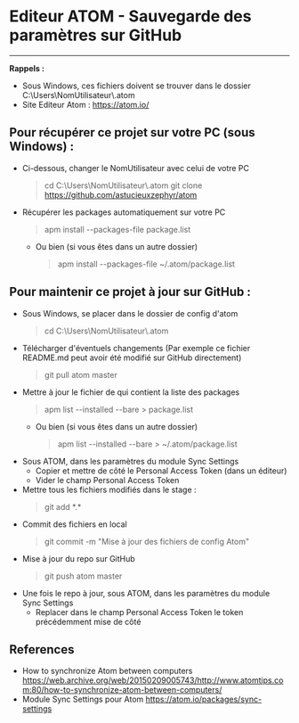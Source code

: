 # Editeur ATOM - Sauvegarde des paramètres sur GitHub
-----------------------------------------------------

**Rappels :**
- Sous Windows, ces fichiers doivent se trouver dans le dossier C:\Users\NomUtilisateur\\.atom
- Site Editeur Atom : https://atom.io/

## Pour récupérer ce projet sur votre PC (sous Windows) :
* Ci-dessous, changer le NomUtilisateur avec celui de votre PC
    > cd C:\Users\NomUtilisateur\\.atom
    > git clone https://github.com/astucieuxzephyr/atom
* Récupérer les packages automatiquement sur votre PC
    > apm install --packages-file package.list
    - Ou bien (si vous êtes dans un autre dossier)
        > apm install --packages-file ~/.atom/package.list

## Pour maintenir ce projet à jour sur GitHub :

* Sous Windows, se placer dans le dossier de config d'atom
    > cd C:\Users\NomUtilisateur\\.atom
* Télécharger d'éventuels changements (Par exemple ce fichier README.md peut avoir été modifié sur GitHub directement)
    > git pull atom master
* Mettre à jour le fichier de qui contient la liste des packages
    > apm list --installed --bare > package.list
    - Ou bien (si vous êtes dans un autre dossier)
        > apm list --installed --bare > ~/.atom/package.list
* Sous ATOM, dans les paramètres du module Sync Settings
    - Copier et mettre de côté le Personal Access Token (dans un éditeur)
    - Vider le champ Personal Access Token
* Mettre tous les fichiers modifiés dans le stage :
    > git add \*.\*
* Commit des fichiers en local
    > git commit -m "Mise à jour des fichiers de config Atom"
* Mise à jour du repo sur GitHub
    > git push atom master
* Une fois le repo à jour, sous ATOM, dans les paramètres du module Sync Settings
    - Replacer dans le champ Personal Access Token le token précédemment mise de côté
    
## References
* How to synchronize Atom between computers
https://web.archive.org/web/20150209005743/http://www.atomtips.com:80/how-to-synchronize-atom-between-computers/
* Module Sync Settings pour Atom
https://atom.io/packages/sync-settings
